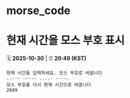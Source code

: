 # morse_code
# 현재 시간을 모스 부호 표시
<!-- MORSE_TIME_START -->
🗓️ **2025-10-30** | ⏰ **20:49 (KST)**

```
현재 시간을 입력하세요. 모스 부호로 바꿉니다
..--- ----- ....- ----.
모스 부호를 다시 현재 시간으로 바꿉니다
2049
```
<!-- MORSE_TIME_END -->

